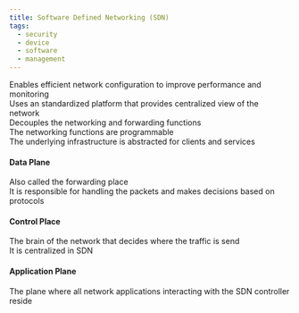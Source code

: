 ```yaml
---
title: Software Defined Networking (SDN)
tags:
  - security
  - device
  - software
  - management
---
```


Enables efficient network configuration to improve performance and monitoring  
Uses an standardized platform that provides centralized view of the network  
Decouples the networking and forwarding functions  
The networking functions are programmable  
The underlying infrastructure is abstracted for clients and services

#### Data Plane
Also called the forwarding place  
It is responsible for handling the packets and makes decisions based on protocols

#### Control Place
The brain of the network that decides where the traffic is send  
It is centralized in SDN

#### Application Plane
The plane where all network applications interacting with the SDN controller reside
